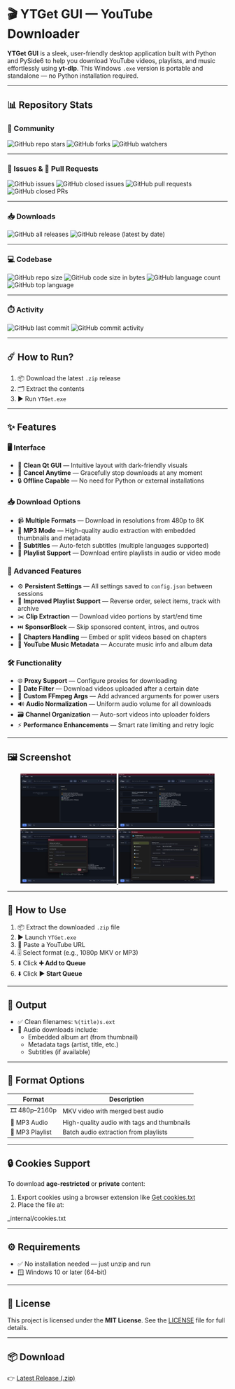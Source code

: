 # 🎬 YTGet GUI — YouTube Downloader

**YTGet GUI** is a sleek, user-friendly desktop application built with Python and PySide6 to help you download YouTube videos, playlists, and music effortlessly using **yt-dlp**. This Windows `.exe` version is portable and standalone — no Python installation required.

---

## 📊 Repository Stats

### 🌟 Community
![GitHub repo stars](https://img.shields.io/github/stars/ErfanNamira/ytget?style=for-the-badge&logo=github)
![GitHub forks](https://img.shields.io/github/forks/ErfanNamira/ytget?style=for-the-badge&logo=github)
![GitHub watchers](https://img.shields.io/github/watchers/ErfanNamira/ytget?style=for-the-badge&logo=github)

---

### 🐛 Issues & 🔀 Pull Requests
![GitHub issues](https://img.shields.io/github/issues/ErfanNamira/ytget?style=for-the-badge)
![GitHub closed issues](https://img.shields.io/github/issues-closed/ErfanNamira/ytget?style=for-the-badge)
![GitHub pull requests](https://img.shields.io/github/issues-pr/ErfanNamira/ytget?style=for-the-badge)
![GitHub closed PRs](https://img.shields.io/github/issues-pr-closed/ErfanNamira/ytget?style=for-the-badge)

---

### 📥 Downloads
![GitHub all releases](https://img.shields.io/github/downloads/ErfanNamira/ytget/total?label=Total%20Downloads&style=for-the-badge)
![GitHub release (latest by date)](https://img.shields.io/github/downloads/ErfanNamira/ytget/latest/total?label=Latest%20Release&style=for-the-badge)

---

### 💻 Codebase
![GitHub repo size](https://img.shields.io/github/repo-size/ErfanNamira/ytget?style=for-the-badge)
![GitHub code size in bytes](https://img.shields.io/github/languages/code-size/ErfanNamira/ytget?style=for-the-badge)
![GitHub language count](https://img.shields.io/github/languages/count/ErfanNamira/ytget?style=for-the-badge)
![GitHub top language](https://img.shields.io/github/languages/top/ErfanNamira/ytget?style=for-the-badge)

---

### ⏱️ Activity
![GitHub last commit](https://img.shields.io/github/last-commit/ErfanNamira/ytget?style=for-the-badge)
![GitHub commit activity](https://img.shields.io/github/commit-activity/m/ErfanNamira/ytget?style=for-the-badge)

---

## ☄️ How to Run?

1. 📦 Download the latest `.zip` release  
2. 🗂️ Extract the contents  
3. ▶️ Run `YTGet.exe`  

---

## ✨ Features

### 🖥️ Interface
- 🎯 **Clean Qt GUI** — Intuitive layout with dark-friendly visuals
- 🛑 **Cancel Anytime** — Gracefully stop downloads at any moment
- 🔒 **Offline Capable** — No need for Python or external installations

### 📥 Download Options
- 📹 **Multiple Formats** — Download in resolutions from 480p to 8K
- 🎵 **MP3 Mode** — High-quality audio extraction with embedded thumbnails and metadata
- 📄 **Subtitles** — Auto-fetch subtitles (multiple languages supported)
- 📂 **Playlist Support** — Download entire playlists in audio or video mode

### 🔧 Advanced Features
- ⚙️ **Persistent Settings** — All settings saved to `config.json` between sessions
- 🚀 **Improved Playlist Support** — Reverse order, select items, track with archive
- ✂️ **Clip Extraction** — Download video portions by start/end time
- ⏭️ **SponsorBlock** — Skip sponsored content, intros, and outros
- 🧩 **Chapters Handling** — Embed or split videos based on chapters
- 🎼 **YouTube Music Metadata** — Accurate music info and album data

### 🛠 Functionality
- 🌐 **Proxy Support** — Configure proxies for downloading
- 📅 **Date Filter** — Download videos uploaded after a certain date
- 🧪 **Custom FFmpeg Args** — Add advanced arguments for power users
- 🔊 **Audio Normalization** — Uniform audio volume for all downloads
- 🗃 **Channel Organization** — Auto-sort videos into uploader folders
- ⚡ **Performance Enhancements** — Smart rate limiting and retry logic

---

## 🖼 Screenshot

<p align="center">
  <a href="https://raw.githubusercontent.com/ErfanNamira/YTGet/refs/heads/main/Images/YTGet2.4%20(1).JPG">
    <img src="https://raw.githubusercontent.com/ErfanNamira/YTGet/refs/heads/main/Images/YTGet2.4%20(1).JPG" width="220" />
  </a>
  <a href="https://raw.githubusercontent.com/ErfanNamira/YTGet/refs/heads/main/Images/YTGet2.4%20(2).JPG">
    <img src="https://raw.githubusercontent.com/ErfanNamira/YTGet/refs/heads/main/Images/YTGet2.4%20(2).JPG" width="220" />
  </a>
  <a href="https://raw.githubusercontent.com/ErfanNamira/YTGet/refs/heads/main/Images/YTGet2.4%20(3).JPG">
    <img src="https://raw.githubusercontent.com/ErfanNamira/YTGet/refs/heads/main/Images/YTGet2.4%20(3).JPG" width="220" />
  </a>
  <a href="https://raw.githubusercontent.com/ErfanNamira/ytget/refs/heads/main/Images/YTGet2.4.3.JPG">
    <img src="https://raw.githubusercontent.com/ErfanNamira/ytget/refs/heads/main/Images/YTGet2.4.3.JPG" width="220" />
  </a>
</p>

---

## 🧰 How to Use

1. 📦 Extract the downloaded `.zip` file  
2. ▶️ Launch `YTGet.exe`  
3. 🔗 Paste a YouTube URL  
4. 🎚️ Select format (e.g., 1080p MKV or MP3)  
5. ⬇️ Click **➕ Add to Queue**
6. ⬇️ Click **▶️ Start Queue**

---

## 📁 Output

- ✅ Clean filenames: `%(title)s.ext`  
- 🎵 Audio downloads include:
  - Embedded album art (from thumbnail)
  - Metadata tags (artist, title, etc.)
  - Subtitles (if available)

---

## 🧩 Format Options

| Format           | Description                                     |
|------------------|-------------------------------------------------|
| 🎞️ 480p–2160p     | MKV video with merged best audio                |
| 🎵 MP3 Audio      | High-quality audio with tags and thumbnails     |
| 📃 MP3 Playlist   | Batch audio extraction from playlists           |

---

## 🔒 Cookies Support

To download **age-restricted** or **private** content:

1. Export cookies using a browser extension like [Get cookies.txt](https://chrome.google.com/webstore/detail/get-cookiestxt/lgmpjfekhdgcmpcpnmlhkfkfjdkpmoec)  
2. Place the file at:

_internal/cookies.txt


---

## ⚙️ Requirements

- ✅ No installation needed — just unzip and run  
- 🪟 Windows 10 or later (64-bit)

---

## 📄 License

This project is licensed under the **MIT License**. See the [LICENSE](./LICENSE) file for full details.

---

## 📦 Download

👉 [Latest Release (.zip)](https://github.com/ErfanNamira/YTGet/releases/latest)
